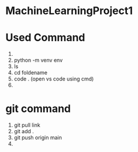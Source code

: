 # MachineLearningProject1
# Used Command 
1. 
2. python -m venv env
3. ls
4. cd foldename
5. code . (open vs code using cmd)
6. 





# git command 
1. git pull link
2. git add .
3. git push origin main
4. 